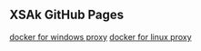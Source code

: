 ## XSAk GitHub Pages

[docker for windows proxy](docker-for-windows-proxy.md)
[docker for linux proxy](docker-proxy-linux.md)

